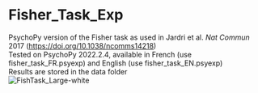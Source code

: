 # Fisher_Task_Exp
PsychoPy version of the Fisher task as used in Jardri et al. _Nat Commun_ 2017 (https://doi.org/10.1038/ncomms14218)  
Tested on PsychoPy 2022.2.4, available in French (use fisher_task_FR.psyexp) and English (use fisher_task_EN.psyexp)  
Results are stored in the data folder  
![FishTask_Large-white](https://user-images.githubusercontent.com/40823809/210080105-31589ac3-cc2f-4099-b65e-c2e8386876e8.jpg)

